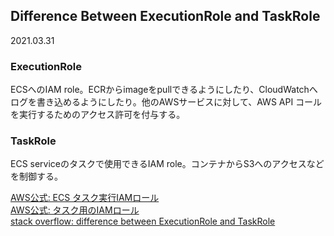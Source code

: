 ## Difference Between ExecutionRole and TaskRole
2021.03.31

### ExecutionRole
ECSへのIAM role。ECRからimageをpullできるようにしたり、CloudWatchへログを書き込めるようにしたり。他のAWSサービスに対して、AWS API コールを実行するためのアクセス許可を付与する。

### TaskRole
ECS serviceのタスクで使用できるIAM role。コンテナからS3へのアクセスなどを制御する。

[AWS公式: ECS タスク実行IAMロール](https://docs.aws.amazon.com/ja_jp/AmazonECS/latest/developerguide/task_execution_IAM_role.html)<br>
[AWS公式: タスク用のIAMロール](https://docs.aws.amazon.com/ja_jp/AmazonECS/latest/developerguide/task-iam-roles.html)<br>
[stack overflow: difference between ExecutionRole and TaskRole](https://stackoverflow.com/questions/48999472/difference-between-aws-elastic-container-services-ecs-executionrole-and-taskr)